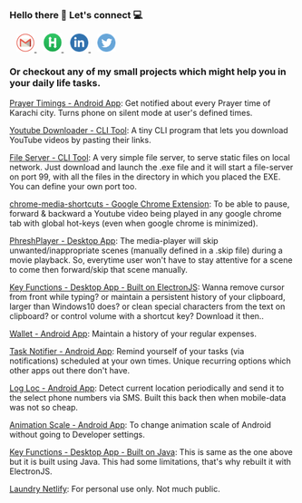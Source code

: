 ### Hello there 👋 Let's connect 💻

&nbsp;&nbsp;
<a href="mailto:moizhus123@gmail.com" title="moizhus123@gmail.com">
    <img width="32px"  src="https://raw.githubusercontent.com/abdulmoizhussain/abdulmoizhussain/main/socialicons/gmail.png" />
</a>
&nbsp;&nbsp;
<a href="https://www.hackerrank.com/abdulmoizhussain" target="__blank" title="HackerRank">
    <img width="32px"  src="https://raw.githubusercontent.com/abdulmoizhussain/abdulmoizhussain/main/socialicons/hackerrank.png" />
</a>
&nbsp;&nbsp;
<a href="https://www.linkedin.com/in/abdul-moiz-hussain/" target="__blank" title="LinkedIn">
    <img width="32px"  src="https://raw.githubusercontent.com/abdulmoizhussain/abdulmoizhussain/main/socialicons/linkedin.png" />
</a>
&nbsp;&nbsp;
<a href="https://twitter.com/abdulmoizhus" target="__blank" title="Twitter">
    <img width="32px"  src="https://raw.githubusercontent.com/abdulmoizhussain/abdulmoizhussain/main/socialicons/twitter.png" />
</a>

### Or checkout any of my small projects which might help you in your daily life tasks.

[Prayer Timings - Android App](https://github.com/abdulmoizhussain/PrayerTimings): Get notified about every Prayer time of Karachi city. Turns phone on silent mode at user's defined times.

[Youtube Downloader - CLI Tool](https://github.com/abdulmoizhussain/youtube-downloader): A tiny CLI program that lets you download YouTube videos by pasting their links.

[File Server - CLI Tool](https://github.com/abdulmoizhussain/file-server): A very simple file server, to serve static files on local network. Just download and launch the .exe file and it will start a file-server on port 99, with all the files in the directory in which you placed the EXE. You can define your own port too.

[chrome-media-shortcuts - Google Chrome Extension](https://github.com/abdulmoizhussain/chrome-media-shortcuts): To be able to pause, forward & backward a Youtube video being played in any google chrome tab with global hot-keys (even when google chrome is minimized).

[PhreshPlayer - Desktop App](https://github.com/abdulmoizhussain/PhreshPlayer): The media-player will skip unwanted/inappropriate scenes (manually defined in a .skip file) during a movie playback. So, everytime user won't have to stay attentive for a scene to come then forward/skip that scene manually.

[Key Functions - Desktop App - Built on ElectronJS](https://github.com/abdulmoizhussain/key-functions-electron): Wanna remove cursor from front while typing? or maintain a persistent history of your clipboard, larger than Windows10 does? or clean special characters from the text on clipboard? or control volume with a shortcut key? Download it then..

[Wallet - Android App](https://github.com/abdulmoizhussain/Wallet): Maintain a history of your regular expenses.

[Task Notifier - Android App](https://github.com/abdulmoizhussain/task-notifier): Remind yourself of your tasks (via notifications) scheduled at your own times. Unique recurring options which other apps out there don't have.

[Log Loc - Android App](https://github.com/abdulmoizhussain/Log-Loc): Detect current location periodically and send it to the select phone numbers via SMS. Built this back then when mobile-data was not so cheap.

[Animation Scale - Android App](https://github.com/abdulmoizhussain/anim-scale): To change animation scale of Android without going to Developer settings.

[Key Functions - Desktop App - Built on Java](https://github.com/abdulmoizhussain/key-functions): This is same as the one above but it is built using Java. This had some limitations, that's why rebuilt it with ElectronJS.

[Laundry Netlify](https://github.com/abdulmoizhussain/laundry-netlify): For personal use only. Not much public.
<!--
**abdulmoizhussain/abdulmoizhussain** is a ✨ _special_ ✨ repository because its `README.md` (this file) appears on your GitHub profile.

Here are some ideas to get you started:

- 🔭 I’m currently working on ...
- 🌱 I’m currently learning ...
- 👯 I’m looking to collaborate on ...
- 🤔 I’m looking for help with ...
- 💬 Ask me about ...
- 📫 How to reach me: ...
- 😄 Pronouns: ...
- ⚡ Fun fact: ...
-->
